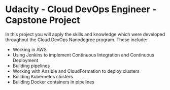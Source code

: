 # Udacity - Cloud DevOps Engineer - Capstone Project

In this project you will apply the skills and knowledge which were developed throughout the Cloud DevOps Nanodegree program. These include:

* Working in AWS
* Using Jenkins to implement Continuous Integration and Continuous Deployment
* Building pipelines
* Working with Ansible and CloudFormation to deploy clusters
* Building Kubernetes clusters
* Building Docker containers in pipelines